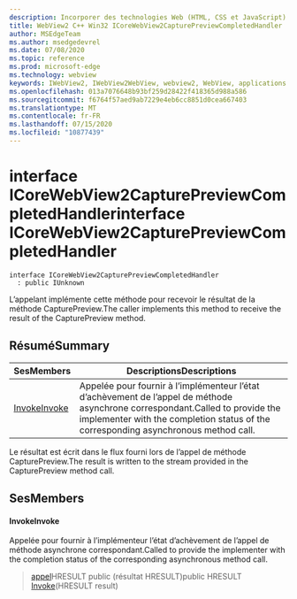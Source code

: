 ```yaml
---
description: Incorporer des technologies Web (HTML, CSS et JavaScript) dans vos applications natives avec le contrôle Microsoft Edge WebView2
title: WebView2 C++ Win32 ICoreWebView2CapturePreviewCompletedHandler
author: MSEdgeTeam
ms.author: msedgedevrel
ms.date: 07/08/2020
ms.topic: reference
ms.prod: microsoft-edge
ms.technology: webview
keywords: IWebView2, IWebView2WebView, webview2, WebView, applications Win32, Win32, Edge, ICoreWebView2, ICoreWebView2Controller, contrôle de navigateur, html Edge, ICoreWebView2CapturePreviewCompletedHandler
ms.openlocfilehash: 013a7076648b93bf259d28422f418365d988a586
ms.sourcegitcommit: f6764f57aed9ab7229e4eb6cc8851d0cea667403
ms.translationtype: MT
ms.contentlocale: fr-FR
ms.lasthandoff: 07/15/2020
ms.locfileid: "10877439"
---
```

# <span data-ttu-id="af5f8-104">interface ICoreWebView2CapturePreviewCompletedHandler</span><span class="sxs-lookup"><span data-stu-id="af5f8-104">interface ICoreWebView2CapturePreviewCompletedHandler</span></span> 

```
interface ICoreWebView2CapturePreviewCompletedHandler
  : public IUnknown
```

<span data-ttu-id="af5f8-105">L’appelant implémente cette méthode pour recevoir le résultat de la méthode CapturePreview.</span><span class="sxs-lookup"><span data-stu-id="af5f8-105">The caller implements this method to receive the result of the CapturePreview method.</span></span>

## <span data-ttu-id="af5f8-106">Résumé</span><span class="sxs-lookup"><span data-stu-id="af5f8-106">Summary</span></span>

 <span data-ttu-id="af5f8-107">Ses</span><span class="sxs-lookup"><span data-stu-id="af5f8-107">Members</span></span>                        | <span data-ttu-id="af5f8-108">Descriptions</span><span class="sxs-lookup"><span data-stu-id="af5f8-108">Descriptions</span></span>
--------------------------------|---------------------------------------------
[<span data-ttu-id="af5f8-109">Invoke</span><span class="sxs-lookup"><span data-stu-id="af5f8-109">Invoke</span></span>](#invoke) | <span data-ttu-id="af5f8-110">Appelée pour fournir à l’implémenteur l’état d’achèvement de l’appel de méthode asynchrone correspondant.</span><span class="sxs-lookup"><span data-stu-id="af5f8-110">Called to provide the implementer with the completion status of the corresponding asynchronous method call.</span></span>

<span data-ttu-id="af5f8-111">Le résultat est écrit dans le flux fourni lors de l’appel de méthode CapturePreview.</span><span class="sxs-lookup"><span data-stu-id="af5f8-111">The result is written to the stream provided in the CapturePreview method call.</span></span>

## <span data-ttu-id="af5f8-112">Ses</span><span class="sxs-lookup"><span data-stu-id="af5f8-112">Members</span></span>

#### <span data-ttu-id="af5f8-113">Invoke</span><span class="sxs-lookup"><span data-stu-id="af5f8-113">Invoke</span></span> 

<span data-ttu-id="af5f8-114">Appelée pour fournir à l’implémenteur l’état d’achèvement de l’appel de méthode asynchrone correspondant.</span><span class="sxs-lookup"><span data-stu-id="af5f8-114">Called to provide the implementer with the completion status of the corresponding asynchronous method call.</span></span>

> <span data-ttu-id="af5f8-115">[appel](#invoke)HRESULT public (résultat HRESULT)</span><span class="sxs-lookup"><span data-stu-id="af5f8-115">public HRESULT [Invoke](#invoke)(HRESULT result)</span></span>

